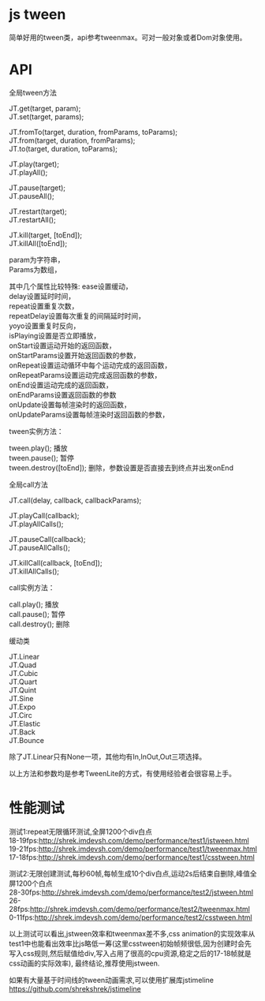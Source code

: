 js tween
============

简单好用的tween类，api参考tweenmax。可对一般对象或者Dom对象使用。


API
============

全局tween方法  

JT.get(target, param);  
JT.set(target, params);  

JT.fromTo(target, duration, fromParams, toParams);  
JT.from(target, duration, fromParams);  
JT.to(target, duration, toParams);  

JT.play(target);  
JT.playAll();  

JT.pause(target);  
JT.pauseAll();  

JT.restart(target);  
JT.restartAll();  

JT.kill(target, [toEnd]);  
JT.killAll([toEnd]);  

param为字符串，  
Params为数组，

其中几个属性比较特殊:
ease设置缓动，  
delay设置延时时间，  
repeat设置重复次数，  
repeatDelay设置每次重复的间隔延时时间，  
yoyo设置重复时反向，  
isPlaying设置是否立即播放，  
onStart设置运动开始的返回函数，  
onStartParams设置开始返回函数的参数，  
onRepeat设置运动循环中每个运动完成的返回函数，  
onRepeatParams设置运动完成返回函数的参数，  
onEnd设置运动完成的返回函数，  
onEndParams设置返回函数的参数  
onUpdate设置每帧渲染时的返回函数，  
onUpdateParams设置每帧渲染时返回函数的参数，  


tween实例方法：

tween.play(); 播放  
tween.pause(); 暂停  
tween.destroy([toEnd]); 删除，参数设置是否直接去到终点并出发onEnd




全局call方法  

JT.call(delay, callback, callbackParams);

JT.playCall(callback);  
JT.playAllCalls();  

JT.pauseCall(callback);  
JT.pauseAllCalls();  

JT.killCall(callback, [toEnd]);  
JT.killAllCalls();  


call实例方法：

call.play(); 播放  
call.pause(); 暂停  
call.destroy(); 删除




缓动类

JT.Linear  
JT.Quad  
JT.Cubic  
JT.Quart  
JT.Quint  
JT.Sine  
JT.Expo  
JT.Circ  
JT.Elastic  
JT.Back  
JT.Bounce  

除了JT.Linear只有None一项，其他均有In,InOut,Out三项选择。  


以上方法和参数均是参考TweenLite的方式，有使用经验者会很容易上手。  


性能测试
============
测试1:repeat无限循环测试,全屏1200个div白点  
18-19fps:http://shrek.imdevsh.com/demo/performance/test1/jstween.html  
19-21fps:http://shrek.imdevsh.com/demo/performance/test1/tweenmax.html  
17-18fps:http://shrek.imdevsh.com/demo/performance/test1/csstween.html  

测试2:无限创建测试,每秒60帧,每帧生成10个div白点,运动2s后结束自删除,峰值全屏1200个白点  
28-30fps:http://shrek.imdevsh.com/demo/performance/test2/jstween.html  
26-28fps:http://shrek.imdevsh.com/demo/performance/test2/tweenmax.html  
0-11fps:http://shrek.imdevsh.com/demo/performance/test2/csstween.html  

以上测试可以看出,jstween效率和tweenmax差不多,css animation的实现效率从test1中也能看出效率比js略低一筹(这里csstween初始帧频很低,因为创建时会先写入css规则,然后赋值给div,写入占用了很高的cpu资源,稳定之后的17-18帧就是css动画的实际效率),
最终结论,推荐使用jstween.  


如果有大量基于时间线的tween动画需求,可以使用扩展库jstimeline
https://github.com/shrekshrek/jstimeline


